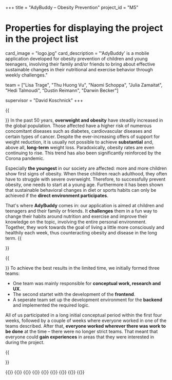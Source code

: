 +++
title = "AdyBuddy – Obesity Prevention"
project_id = "M5"

# Properties for displaying the project in the project list
card_image = "logo.jpg"
card_description = "‘AdyBuddy' is a mobile application developed for obesity prevention of children and young teenagers, involving their family and/or friends to bring about effective sustainable changes in their nutritional and exercise behavior through weekly challenges."


team = ["Lisa Trage", "Thu Huong Vu", "Naomi Schoppa", "Julia Zamaitat", "Hedi Talmoudi", "Dustin Reimann", "Darwin Becker"]

supervisor = "David Koschnick"
+++

{{<section title="Our Goal">}}
In the past 50 years, **overweight and obesity** have steadily increased in the global population. Those affected have a higher risk of numerous concomitant diseases such as diabetes, cardiovascular diseases and certain types of cancer. Despite the ever-increasing offers of support for weight reduction, it is usually not possible to achieve **substantial** and, above all, **long-term** weight loss. Paradoxically, obesity rates are even continuing to rise. This trend has also been significantly reinforced by the Corona pandemic.

Especially **the youngest** in our society are affected: more and more children show first signs of obesity. When these children reach adulthood, they often have to struggle with severe overweight. Therefore, to successfully prevent obesity, one needs to start at a young age. Furthermore it has been shown that sustainable behavioral changes in diet or sports habits can only be achieved if the **direct environment participates**.

That's where **AdyBuddy** comes in: our application is aimed at children and teenagers and their family or friends. It **challenges** them in a fun way to change their habits around nutrition and exercise and improve their knowledge on the topic, involving the entire personal environment. Together, they work towards the goal of living a little more consciously and healthily each week, thus counteracting obesity and disease in the long term.
{{</section>}}

{{<section title="The Team">}}
To achieve the best results in the limited time, we initially formed three teams:
- One team was mainly responsible for **conceptual work, research and UX**.
- The second startet with the development of the **frontend**.
- A seperate team set up the development environment for the **backend** and implemented the required logic.

All of us participated in a long initial conceptual period within the first four weeks, followed by a couple of weeks where everyone worked in one of the teams described. After that, **everyone worked wherever there was work to be done** at the time – there were no longer strict teams. That meant that everyone could **gain experiences** in areas that they were interested in during the project.

{{</section >}}

{{<gallery>}}
{{<team-member image="lisa.jpg" name="Lisa Trage">}}
{{<team-member image="dustin.jpg" name="Dustin Reimann">}}
{{<team-member image="naomi.jpg" name="Naomi Schoppa">}}
{{<team-member image="julia.jpg" name="Julia Zamaitat">}}
{{<team-member image="hedi.jpg" name="Hedi Talmoudi">}}
{{<team-member image="huong.jpg" name="Thu Huong Vu">}}
{{<team-member image="darwin.jpg" name="Darwin Becker">}}
{{</gallery>}}
